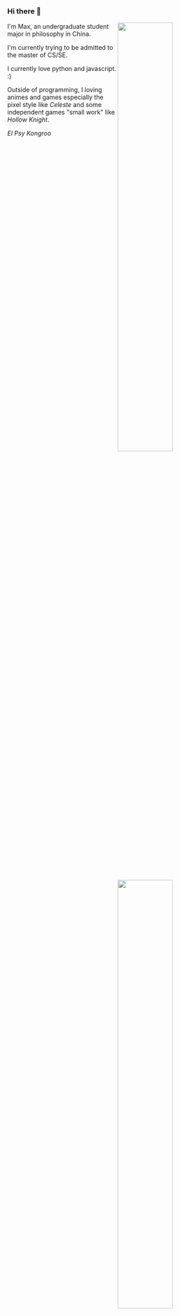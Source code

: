 ### Hi there 👋
 <img  width="50%" align="right" src="https://github-readme-stats.vercel.app/api/top-langs/?username=MaxChang3&layout=compact&hide=scss,html,ejs,nunjucks,css,batchfile&langs_count=4" >
 <img width="50%"  align="right" src="https://github-readme-stats.vercel.app/api?username=MaxChang3" >

I'm Max, an undergraduate student major in philosophy in China. 

I'm currently trying to be admitted to the master of CS/SE. 

I currently love python and javascript. :)

Outside of programming, I loving animes and games especially the pixel style like *Celeste* and some independent games "small work" like *Hollow Knight*.

*El Psy Kongroo*


